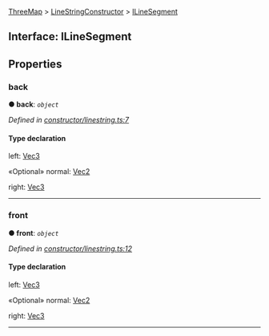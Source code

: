 [ThreeMap](api-readme.md) > [LineStringConstructor](api-modules-linestringconstructor.md) > [ILineSegment](api-interfaces-linestringconstructor.ilinesegment.md)



## Interface: ILineSegment


## Properties
<a id="back"></a>

###  back

**●  back**:  *`object`* 

*Defined in [constructor/linestring.ts:7](https://github.com/areknawo/ThreeMap/blob/master/src/constructor/linestring.ts#L7)*


#### Type declaration




 left: [Vec3](api-modules-interfaces.md#vec3)






«Optional»  normal: [Vec2](api-modules-interfaces.md#vec2)






 right: [Vec3](api-modules-interfaces.md#vec3)







___

<a id="front"></a>

###  front

**●  front**:  *`object`* 

*Defined in [constructor/linestring.ts:12](https://github.com/areknawo/ThreeMap/blob/master/src/constructor/linestring.ts#L12)*


#### Type declaration




 left: [Vec3](api-modules-interfaces.md#vec3)






«Optional»  normal: [Vec2](api-modules-interfaces.md#vec2)






 right: [Vec3](api-modules-interfaces.md#vec3)







___


